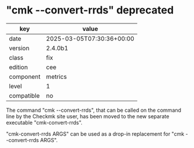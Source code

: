 [//]: # (werk v2)
# "cmk --convert-rrds" deprecated

key        | value
---------- | ---
date       | 2025-03-05T07:30:36+00:00
version    | 2.4.0b1
class      | fix
edition    | cee
component  | metrics
level      | 1
compatible | no

The command "cmk --convert-rrds", that can be called on the command line by the Checkmk site user,
has been moved to the new separate executable "cmk-convert-rrds".

"cmk-convert-rrds ARGS" can be used as a drop-in replacement for "cmk --convert-rrds ARGS".

